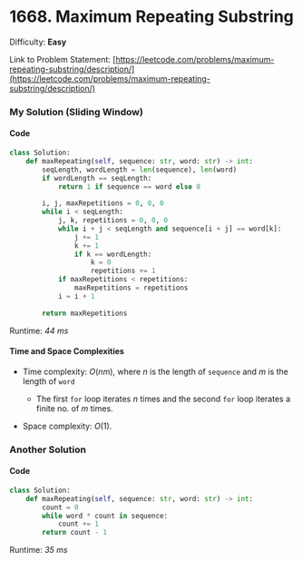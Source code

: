 # 1668. Maximum Repeating Substring

Difficulty: **Easy**

Link to Problem Statement: [https://leetcode.com/problems/maximum-repeating-substring/description/](https://leetcode.com/problems/maximum-repeating-substring/description/)

### My Solution (Sliding Window)

#### Code

```python
class Solution:
    def maxRepeating(self, sequence: str, word: str) -> int:
        seqLength, wordLength = len(sequence), len(word)
        if wordLength == seqLength:
            return 1 if sequence == word else 0
        
        i, j, maxRepetitions = 0, 0, 0
        while i < seqLength:
            j, k, repetitions = 0, 0, 0
            while i + j < seqLength and sequence[i + j] == word[k]:
                j += 1
                k += 1
                if k == wordLength:
                    k = 0
                    repetitions += 1
            if maxRepetitions < repetitions:
                maxRepetitions = repetitions
            i = i + 1
        
        return maxRepetitions
```

Runtime: *44 ms*

#### Time and Space Complexities

- Time complexity: $O(nm)$, where $n$ is the length of `sequence` and $m$ is the length of `word`
  - The first `for` loop iterates $n$ times and the second `for` loop iterates a finite no. of $m$ times.

- Space complexity: $O(1)$.

### Another Solution

#### Code

```python
class Solution:
    def maxRepeating(self, sequence: str, word: str) -> int:
        count = 0
        while word * count in sequence:
            count += 1
        return count - 1
```

Runtime: *35 ms*
